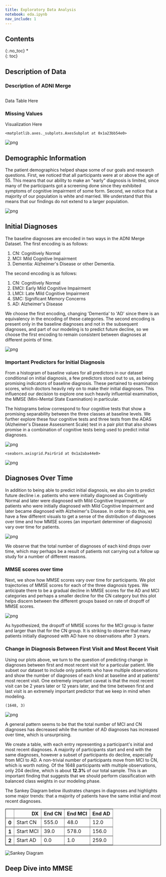 ```yaml
---
title: Exploratory Data Analysis
notebook: eda.ipynb
nav_include: 1
---
```


## Contents
{:.no_toc}
*  
{: toc}










## Description of Data

### Description of ADNI Merge



```python

```


Data Table Here

### Missing Values

Visualization Here








    <matplotlib.axes._subplots.AxesSubplot at 0x1a23bb54e0>




![png](eda_files/eda_9_1.png)


## Demographic Information

The patient demographics helped shape some of our goals and research questions. First, we noticed that all participants were at or above the age of 55. This means that our ability to make an "early" diagnosis is limited, since many of the participants got a screening done since they exhibited symptoms of cognitive impairment of some form. Second, we notice that a majority of our population is white and married. We understand that this means that our findings do not extend to a larger population.






![png](eda_files/eda_12_0.png)


## Initial Diagnoses

The baseline diagnoses are encoded in two ways in the ADNI Merge Dataset. The first encoding is as follows:

1. CN: Cognitively Normal
2. MCI: Mild Cognitive Impairment
3. Dementia: Alzheimer's Disease or other Dementia.

The second encoding is as follows:

1. CN: Cognitively Normal
2. EMCI: Early Mild Cognitive Impairment
3. LMCI: Late Mild Cognitive Impairment
4. SMC: Significant Memory Concerns
5. AD: Alzheimer's Disease

We choose the first encoding, changing 'Dementia' to 'AD' since there is an equivalency in the encoding of these categories. The second encoding is present only in the baseline diagnoses and not in the subsequent diagnoses, and part of our modeling is to predict future decline, so we choose the first encoding to remain consistent between diagnoses at different points of time.






![png](eda_files/eda_15_0.png)


### Important Predictors for Initial Diagnosis

From a histogram of baseline values for all predictors in our dataset conditional on initial diagnosis, a few predictors stood out to us, as being promising indicators of baseline diagnosis. These pertained to examination scores, which doctors heavily rely on to make their initial diagnoses. This influenced our decision to explore one such heavily influential examination, the MMSE (Mini-Mental State Examination) in particular.

The histograms below correspond to four cognitive tests that show a promising separability between the three classes at baseline levels. We further explore these four cognitive tests and three tests from the ADAS (Alzheimer's Disease Assessment Scale) test in a pair plot that also shows promise in a combination of cognitive tests being used to predict initial diagnoses.






![png](eda_files/eda_18_0.png)









    <seaborn.axisgrid.PairGrid at 0x1a2aba44e0>




![png](eda_files/eda_19_1.png)


## Diagnoses Over Time

In addition to being able to predict initial diagnosis, we also aim to predict future decline i.e. patients who were initially diagnosed as Cognitively Normal and later were diagnosed with Mild Cognitive Impairment, or patients who were initially diagnosed with Mild Cognitive Impairment and later became diagnosed with Alzheimer's Disease. In order to do this, we have a few different visuals to get a sense of the distribution of diagnoses over time and how MMSE scores (an important determiner of diagnosis) vary over time for patients.






![png](eda_files/eda_22_0.png)


We observe that the total number of diagnoses of each kind drops over time, which may perhaps be a result of patients not carrying out a follow up study for a number of different reasons.

### MMSE scores over time

Next, we show how MMSE scores vary over time for participants. We plot trajectories of MMSE scores for each of the three diagnosis types. We anticipate there to be a gradual decline in MMSE scores for the AD and MCI categories and perhaps a smaller decline for the CN category but this plot helps discern between the different groups based on rate of dropoff of MMSE scores.






![png](eda_files/eda_26_0.png)


As hypothesized, the dropoff of MMSE scores for the MCI group is faster and larger than that for the CN group. It is striking to observe that many patients initially diagnosed with AD have no observations after 3 years.

### Change in Diagnosis Between First Visit and Most Recent Visit

Using our plots above, we turn to the question of predicting change in diagnoses between first and most recent visit for a particular patient. We subset our dataset to include only patients who have multiple observations and show the number of diagnoses of each kind at baseline and at patients' most recent visit. One extremely important caveat is that the most recent visit can be 2 years later or 12 years later, and the time between first and last visit is an extremely important predictor that we keep in mind when modeling.





    (1648, 3)











![png](eda_files/eda_32_0.png)


A general pattern seems to be that the total number of MCI and CN diagnoses has decreased while the number of AD diagnoses has increased over time, which is unsurprising.

We create a table, with each entry representing a participant's initial and most recent diagnoses. A majority of participants start and end with the same diagnoses, however a subset of participants do decline, especially from MCI to AD. A non-trivial number of participants move from MCI to CN, which is worth noting. Of the 1648 participants with multiple observations, only 204 decline, which is about **12.3%** of our total sample. This is an important finding that suggests that we should perform classification with balanced class weights in our modeling phase.

The Sankey Diagram below illustrates changes in diagnoses and highlights some major trends: that a majority of patients have the same initial and most recent diagnoses.








<div>
<style scoped>
    .dataframe tbody tr th:only-of-type {
        vertical-align: middle;
    }

    .dataframe tbody tr th {
        vertical-align: top;
    }

    .dataframe thead th {
        text-align: right;
    }
</style>
<table border="1" class="dataframe">
  <thead>
    <tr style="text-align: right;">
      <th></th>
      <th>DX</th>
      <th>End CN</th>
      <th>End MCI</th>
      <th>End AD</th>
    </tr>
  </thead>
  <tbody>
    <tr>
      <th>0</th>
      <td>Start CN</td>
      <td>555.0</td>
      <td>48.0</td>
      <td>12.0</td>
    </tr>
    <tr>
      <th>1</th>
      <td>Start MCI</td>
      <td>39.0</td>
      <td>578.0</td>
      <td>156.0</td>
    </tr>
    <tr>
      <th>2</th>
      <td>Start AD</td>
      <td>0.0</td>
      <td>1.0</td>
      <td>259.0</td>
    </tr>
  </tbody>
</table>
</div>



![Sankey Diagram](img/sankey.png "Title")





## Deep Dive into MMSE



```python

```
